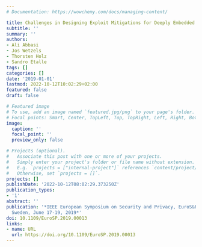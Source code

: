 ```yaml
---
# Documentation: https://wowchemy.com/docs/managing-content/

title: Challenges in Designing Exploit Mitigations for Deeply Embedded Systems
subtitle: ''
summary: ''
authors:
- Ali Abbasi
- Jos Wetzels
- Thorsten Holz
- Sandro Etalle
tags: []
categories: []
date: '2019-01-01'
lastmod: 2022-10-12T10:02:29+02:00
featured: false
draft: false

# Featured image
# To use, add an image named `featured.jpg/png` to your page's folder.
# Focal points: Smart, Center, TopLeft, Top, TopRight, Left, Right, BottomLeft, Bottom, BottomRight.
image:
  caption: ''
  focal_point: ''
  preview_only: false

# Projects (optional).
#   Associate this post with one or more of your projects.
#   Simply enter your project's folder or file name without extension.
#   E.g. `projects = ["internal-project"]` references `content/project/deep-learning/index.md`.
#   Otherwise, set `projects = []`.
projects: []
publishDate: '2022-10-12T08:02:29.373250Z'
publication_types:
- '1'
abstract: ''
publication: '*IEEE European Symposium on Security and Privacy, EuroS&P 2019, Stockholm,
  Sweden, June 17-19, 2019*'
doi: 10.1109/EuroSP.2019.00013
links:
- name: URL
  url: https://doi.org/10.1109/EuroSP.2019.00013
---
```

